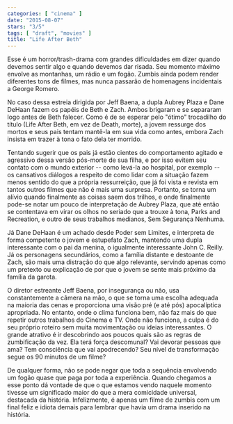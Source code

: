 ```yaml
---
categories: [ "cinema" ]
date: "2015-08-07"
stars: "3/5"
tags: [ "draft", "movies" ]
title: "Life After Beth"
---
```

Esse é um horror/trash-drama com grandes dificuldades em dizer quando
devemos sentir algo e quando devemos dar risada. Seu momento máximo
envolve as montanhas, um rádio e um fogão. Zumbis ainda podem render
diferentes tons de filmes, mas nunca passarão de homenagens incidentais
a George Romero.

No caso dessa estreia dirigida por Jeff Baena, a dupla Aubrey Plaza
e Dane DeHaan fazem os papéis de Beth e Zach. Ambos brigaram e se
separaram logo antes de Beth falecer. Como é de se esperar pelo "ótimo"
trocadilho do título (Life After Beth, em vez de Death, morte), a jovem
ressurge dos mortos e seus pais tentam mantê-la em sua vida como antes,
embora Zach insista em trazer à tona o fato dela ter morrido.

Tentando sugerir que os pais já estão cientes do comportamento agitado
e agressivo dessa versão pós-morte de sua filha, e por isso evitem seu
contato com o mundo exterior -- como levá-la ao hospital, por exemplo --
os cansativos diálogos a respeito de como lidar com a situação fazem
menos sentido do que a própria ressurreição, que já foi vista e
revista em tantos outros filmes que não é mais uma surpresa. Portanto,
se torna um alívio quando finalmente as coisas saem dos trilhos, e onde
finalmente pode-se notar um pouco de interpretação de Aubrey Plaza,
que até então se contentava em virar os olhos no seriado que a trouxe
à tona, Parks and Recreation, e outro de seus trabalhos medianos,
Sem Segurança Nenhuma.

Já Dane DeHaan é um achado desde Poder sem Limites, e interpreta
de forma competente o jovem e estupefato Zach, mantendo uma dupla
interessante com o pai da menina, o igualmente interessante John
C. Reilly. Já os personagens secundários, como a família distante
e destoante de Zach, são mais uma distração do que algo relevante,
servindo apenas como um pretexto ou explicação de por que o jovem se
sente mais próximo da família da garota.

O diretor estreante Jeff Baena, por insegurança ou não, usa
constantemente a câmera na mão, o que se torna uma escolha adequada
na maioria das cenas e proporciona uma visão pré (e até pós)
apocalíptica apropriada. No entanto, onde o clima funciona bem, não faz
mais do que repetir outros trabalhos do Cinema e TV. Onde não funciona,
a culpa é do seu próprio roteiro sem muita movimentação ou ideias
interessantes. O grande atrativo é ir descobrindo aos poucos quais são
as regras de zumbificação da vez. Ela terá força descomunal? Vai
devorar pessoas que ama? Tem consciência que vai apodrecendo? Seu nível
de transformação segue os 90 minutos de um filme?

De qualquer forma, não se pode negar que toda a sequência envolvendo
um fogão quase que paga por toda a experiência. Quando chegamos a esse
ponto dá vontade de que o que estamos vendo naquele momento tivesse
um significado maior do que a mera comicidade universal, destacada da
história. Infelizmente, é apenas um filme de zumbis com um final feliz
e idiota demais para lembrar que havia um drama inserido na história.
